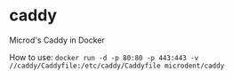 # caddy
Microd's Caddy in Docker

How to use:
<code>docker run -d -p 80:80 -p 443:443 -v /<path>/caddy/Caddyfile:/etc/caddy/Caddyfile microdent/caddy</code>
